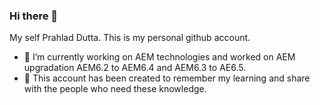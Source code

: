 ### Hi there 👋
My self Prahlad Dutta. This is my personal github account.

- 🔭 I’m currently working on AEM technologies and worked on AEM upgradation AEM6.2 to AEM6.4 and AEM6.3 to AE6.5.
- 💬 This account has been created to remember my learning and share with the people who need these knowledge.
<!--
**techiearchive/techiearchive** is a ✨ _special_ ✨ repository because its `README.md` (this file) appears on your GitHub profile.

Here are some ideas to get you started:

- 🔭 I’m currently working on AEM technologies and worked on AEM upgradation AEM6.2 to AEM6.4 and AEM6.3 to AE6.5.
- 🌱 I’m currently learning AEM and it's integration. 
- 💬 This account has been created to remember my learning and share with the people who need these knowledge.
- 📫 How to reach me: ...
- 😄 Pronouns: ...
- ⚡ Fun fact: ...
-->
